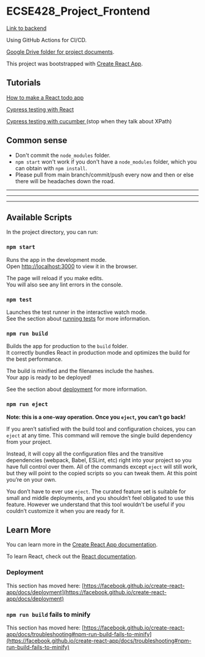 # ECSE428_Project_Frontend

[Link to backend](https://github.com/FunnyQDaniel/ECSE428_Project_Backend)

Using GitHub Actions for CI/CD.

[Google Drive folder for project documents](https://drive.google.com/drive/folders/1IppMABVyEr9MejFNTaP9QPSk9moozlRm).

This project was bootstrapped with [Create React App](https://github.com/facebook/create-react-app).

## Tutorials

[How to make a React todo app](https://www.youtube.com/watch?v=w7ejDZ8SWv8)

[Cypress testing with React](https://www.youtube.com/watch?v=5ajwAkZDbwo)

[Cypress testing with cucumber ](https://www.youtube.com/watch?v=YV3qPvhJ-rg) (stop when they talk about XPath)

## Common sense

- Don't commit the `node_modules` folder.
- `npm start` won't work if you don't have a `node_modules` folder, which you can obtain with `npm install`.
- Please pull from main branch/commit/push every now and then or else there will be headaches down the road.

---

---

---

## Available Scripts

In the project directory, you can run:

### `npm start`

Runs the app in the development mode.\
Open [http://localhost:3000](http://localhost:3000) to view it in the browser.

The page will reload if you make edits.\
You will also see any lint errors in the console.

### `npm test`

Launches the test runner in the interactive watch mode.\
See the section about [running tests](https://facebook.github.io/create-react-app/docs/running-tests) for more information.

### `npm run build`

Builds the app for production to the `build` folder.\
It correctly bundles React in production mode and optimizes the build for the best performance.

The build is minified and the filenames include the hashes.\
Your app is ready to be deployed!

See the section about [deployment](https://facebook.github.io/create-react-app/docs/deployment) for more information.

### `npm run eject`

**Note: this is a one-way operation. Once you `eject`, you can’t go back!**

If you aren’t satisfied with the build tool and configuration choices, you can `eject` at any time. This command will remove the single build dependency from your project.

Instead, it will copy all the configuration files and the transitive dependencies (webpack, Babel, ESLint, etc) right into your project so you have full control over them. All of the commands except `eject` will still work, but they will point to the copied scripts so you can tweak them. At this point you’re on your own.

You don’t have to ever use `eject`. The curated feature set is suitable for small and middle deployments, and you shouldn’t feel obligated to use this feature. However we understand that this tool wouldn’t be useful if you couldn’t customize it when you are ready for it.

## Learn More

You can learn more in the [Create React App documentation](https://facebook.github.io/create-react-app/docs/getting-started).

To learn React, check out the [React documentation](https://reactjs.org/).

### Deployment

This section has moved here: [https://facebook.github.io/create-react-app/docs/deployment](https://facebook.github.io/create-react-app/docs/deployment)

### `npm run build` fails to minify

This section has moved here: [https://facebook.github.io/create-react-app/docs/troubleshooting#npm-run-build-fails-to-minify](https://facebook.github.io/create-react-app/docs/troubleshooting#npm-run-build-fails-to-minify)
